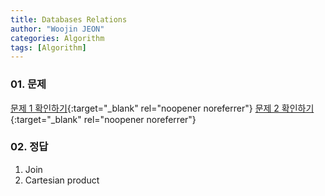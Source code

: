 ```yaml
---
title: Databases Relations
author: "Woojin JEON"
categories: Algorithm
tags: [Algorithm]
---
```


### 01. 문제

[문제 1 확인하기](https://www.hackerrank.com/challenges/relations-1/problem){:target="_blank" rel="noopener noreferrer"}
[문제 2 확인하기](https://www.hackerrank.com/challenges/relations-2/problem){:target="_blank" rel="noopener noreferrer"}

### 02. 정답

1. Join
2. Cartesian product
